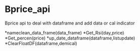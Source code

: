 # Bprice_api
Bprice api to deal with dataframe and add data or cal indicator


*nameclean_data_frame(data_frame)
*Get_Rsi(day,price)
*Get_percen(price)
*up_date_dataframe(dataframe,listupdate)
*ClearFloatDF(dataframe,demical)
